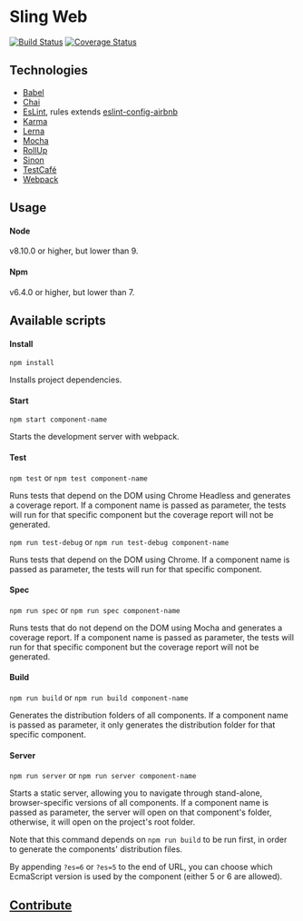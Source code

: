 # Sling Web  
[![Build Status](https://travis-ci.org/stone-payments/sling-web-framework.svg?branch=master)](https://travis-ci.org/stone-payments/sling-web-framework) [![Coverage Status](https://coveralls.io/repos/github/stone-payments/sling-web-framework/badge.svg?branch=task%2FCMPDC-909)](https://coveralls.io/github/stone-payments/sling-web-framework?branch=task%2FCMPDC-909)

## Technologies
  - [Babel](https://babeljs.io/)
  - [Chai](https://www.chaijs.com/)
  - [EsLint](https://eslint.org/), rules extends [eslint-config-airbnb](https://www.npmjs.com/package/eslint-config-airbnb)
  - [Karma](https://karma-runner.github.io)
  - [Lerna](https://lernajs.io/)
  - [Mocha](https://mochajs.org/)
  - [RollUp](https://rollupjs.org/guide/en)
  - [Sinon](https://sinonjs.org/)
  - [TestCafé](http://devexpress.github.io/testcafe/)
  - [Webpack](https://webpack.js.org/)
  
## Usage  

#### Node
v8.10.0 or higher, but lower than 9.

#### Npm
v6.4.0 or higher, but lower than 7.

## Available scripts

#### Install
`npm install`

Installs project dependencies.

#### Start  
`npm start component-name`

Starts the development server with webpack.

#### Test  
`npm test` or `npm test component-name`

Runs tests that depend on the DOM using Chrome Headless and generates a coverage report. If a component name is passed as parameter, the tests will run for that specific component but the coverage report will not be generated.

`npm run test-debug` or `npm run test-debug component-name`

Runs tests that depend on the DOM using Chrome. If a component name is passed as parameter, the tests will run for that specific component.

#### Spec  
`npm run spec` or `npm run spec component-name`

Runs tests that do not depend on the DOM using Mocha and generates a coverage report. If a component name is passed as parameter, the tests will run for that specific component but the coverage report will not be generated.

#### Build  
`npm run build` or `npm run build component-name`

Generates the distribution folders of all components. If a component name is passed as parameter, it only generates the distribution folder for that specific component.

#### Server  
`npm run server` or `npm run server component-name`

Starts a static server, allowing you to navigate through stand-alone, browser-specific versions of all components. If a component name is passed as parameter, the server will open on that component's folder, otherwise, it will open on the project's root folder.

Note that this command depends on `npm run build` to be run first, in order to generate the components' distribution files.

By appending `?es=6` or `?es=5` to the end of URL, you can choose which EcmaScript version is used by the component (either 5 or 6 are allowed).

## [Contribute](./CONTRIBUTING.md)
